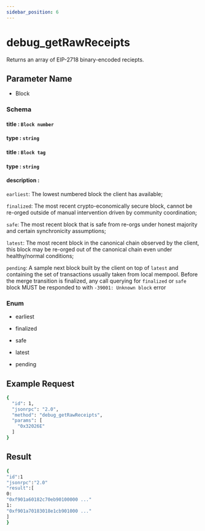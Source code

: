 ```yaml
---
sidebar_position: 6
---
```


# debug_getRawReceipts

Returns an array of EIP-2718 binary-encoded reciepts.

## Parameter Name
- Block

### Schema

#### title : `Block number`

#### type : `string`

#### title : `Block tag`

#### type : `string`

#### description :

`earliest`: The lowest numbered block the client has available;

`finalized`: The most recent crypto-economically secure block, cannot be re-orged outside of manual intervention driven by community coordination;

`safe`: The most recent block that is safe from re-orgs under honest majority and certain synchronicity assumptions;

`latest`: The most recent block in the canonical chain observed by the client, this block may be re-orged out of the canonical chain even under healthy/normal conditions;

`pending`: A sample next block built by the client on top of `latest` and containing the set of transactions usually taken from local mempool. Before the merge transition is finalized, any call querying for `finalized` or `safe` block MUST be responded to with `-39001: Unknown block` error

### Enum

- earliest

- finalized

- safe

- latest

- pending

## Example Request

```bash
{
  "id": 1,
  "jsonrpc": "2.0",
  "method": "debug_getRawReceipts",
  "params": [
    "0x32026E"
  ]
}

```

## Result

```bash
{
"id":1
"jsonrpc":"2.0"
"result":[
0:
"0xf901a60182c70eb90100000 ..."
1:
"0xf901a70183018e1cb901000 ..."
]
}
```
